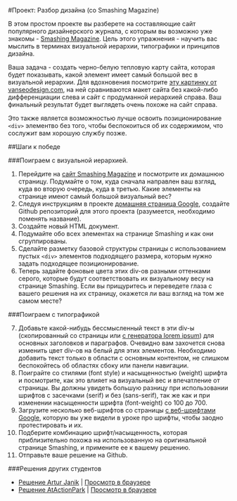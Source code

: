 #Проект: Разбор дизайна (со Smashing Magazine)

В этом простом проекте вы разберете на составляющие сайт популярного дизайнерского журнала, с которым вы возможно уже знакомы - [Smashing Magazine](http://smashingmagazine.com). Цель этого упражнения - научить вас мыслить в терминах визуальной иерархии, типографики и принципов дизайна.

Ваша задача - создать черно-белую тепловую карту сайта, которая будет показывать, какой элемент имеет самый большой вес в визуальной иерархии. Для вдохновения посмотрите [эту картинку от vanseodesign.com](http://www.vanseodesign.com/blog/wp-content/uploads/2009/12/visual-hierarchy-compared.png), на ней сравниваются макет сайта без какой-либо дифференциации слева и сайт с продуманной иерархией справа. Ваш финальный результат будет выглядеть очень похоже на сайт справа.

Это также является возможностью лучше освоить позиционирование `<div>` элементво без того, чтобы беспокоиться об их содержимом, что сослужит вам хорошую службу позже.

##Шаги к победе

###Поиграем с визуальной иерархией.

1. Перейдите на [сайт Smashing Magazine](http://smashingmagazine.com) и посмотрите их домашнюю страницу. Подумайте о том, куда сначала направлен ваш взгляд, куда во вторую очередь, куда в третью. Какие элементы на странице имеют самый большой визуальный вес?
2. Следуя инструкциям в проекте [домашняя страница Google](http://codenamecrud.ru/basics-of-web-development/project-html-css), создайте Github репозиторий для этого проекта (разумеется, необходимо поменять название).
3. Создайте новый HTML документ.
4. Подумайте обо всех элементах на странице Smashing и как они сгруппированы.
5. Сделайте разметку базовой структуры страницы с использованием пустых `<div>` элементов подходящего размера, которым нужно задать подходящее позиционирование.
6. Теперь задайте фоновые цвета этих div-ов разными оттенками серого, которые будут соответствовать их визуальному весу на странице Smashing. Если вы прищуритесь и переведете глаза с вашего решения на их страницу, окажется ли ваш взгляд на том же самом месте?

###Поиграем с типографикой

7. Добавьте какой-нибудь бессмысленный текст в эти div-ы (скопированный со страницы или [с генератора lorem ipsum](http://generator.lorem-ipsum.info)) для основных заголовков и параграфов. Очевидно вам захочется снова изменить цвет div-ов на белый для этих элементов. Необходимо добавить текст только в области с основным контентом, не слишком беспокойтесь об областях сбоку или панели навигации.
8. Поиграйте со стилями (font style) и насыщенностью (weight) шрифта и посмотрите, как это влияет на визуальный вес и впечатление от страницы. Вы должны увидеть большую разницу при использовании шрифтов с засечками (serif) и без (sans-serif), так же как и при изменении насыщенности шрифта (font-weight) со 100 до 700.
9. Загрузите несколько веб-шрифтов со страницы [с веб-шрифтами Google](https://www.google.com/fonts), которую вы уже видели в уроке про шрифты, чтобы заодно протестировать и их.
10. Подберите комбинацию шрифт/насыщенность, которая приблизительно похожа на использованную на оригинальной странице Smashing, и примените ее к вашему решению.
11. Отправьте ваше решение на Github.


###Решения других студентов

* [Решение Artur Janik](https://github.com/ArturJanik/ProjectSmashing/tree/responsiveversion) | [Просмотр в браузере](http://htmlpreview.github.io/?https://github.com/ArturJanik/ProjectSmashing/blob/responsiveversion/index.html)
* [Решение AtActionPark](https://github.com/AtActionPark/odin_design_teardown) | [Просмотр в браузере](https://htmlpreview.github.io/?https://github.com/AtActionPark/odin_design_teardown/blob/master/main.html)
